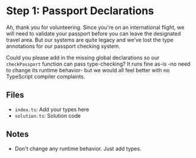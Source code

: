 # Step 1: Passport Declarations

Ah, thank you for volunteering.
Since you're on an international flight, we will need to validate your passport before you can leave the designated travel area.
But our systems are quite legacy and we've lost the type annotations for our passport checking system.

Could you please add in the missing global declarations so our `checkPassport` function can pass type-checking?
It runs fine as-is -no need to change its runtime behavior- but we would all feel better with no TypeScript compiler complaints.

## Files

- `index.ts`: Add your types here
- `solution.ts`: Solution code

## Notes

- Don't change any runtime behavior. Just add types.
